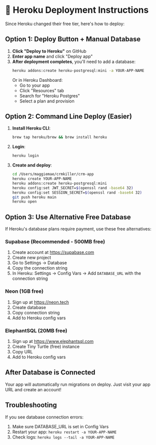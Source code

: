 # 🚀 Heroku Deployment Instructions

Since Heroku changed their free tier, here's how to deploy:

## Option 1: Deploy Button + Manual Database

1. **Click "Deploy to Heroku"** on GitHub
2. **Enter app name** and click "Deploy app" 
3. **After deployment completes**, you'll need to add a database:
   ```bash
   heroku addons:create heroku-postgresql:mini -a YOUR-APP-NAME
   ```
   Or in Heroku Dashboard: 
   - Go to your app
   - Click "Resources" tab
   - Search for "Heroku Postgres"
   - Select a plan and provision

## Option 2: Command Line Deploy (Easier)

1. **Install Heroku CLI**:
   ```bash
   brew tap heroku/brew && brew install heroku
   ```

2. **Login**:
   ```bash
   heroku login
   ```

3. **Create and deploy**:
   ```bash
   cd /Users/maggiemae/crmkiller/crm-app
   heroku create YOUR-APP-NAME
   heroku addons:create heroku-postgresql:mini
   heroku config:set JWT_SECRET=$(openssl rand -base64 32)
   heroku config:set SESSION_SECRET=$(openssl rand -base64 32)
   git push heroku main
   heroku open
   ```

## Option 3: Use Alternative Free Database

If Heroku's database plans require payment, use these free alternatives:

### Supabase (Recommended - 500MB free)
1. Create account at https://supabase.com
2. Create new project
3. Go to Settings → Database
4. Copy the connection string
5. In Heroku: Settings → Config Vars → Add `DATABASE_URL` with the connection string

### Neon (1GB free)
1. Sign up at https://neon.tech
2. Create database
3. Copy connection string
4. Add to Heroku config vars

### ElephantSQL (20MB free)
1. Sign up at https://www.elephantsql.com
2. Create Tiny Turtle (free) instance
3. Copy URL
4. Add to Heroku config vars

## After Database is Connected

Your app will automatically run migrations on deploy. Just visit your app URL and create an account!

## Troubleshooting

If you see database connection errors:
1. Make sure DATABASE_URL is set in Config Vars
2. Restart your app: `heroku restart -a YOUR-APP-NAME`
3. Check logs: `heroku logs --tail -a YOUR-APP-NAME`